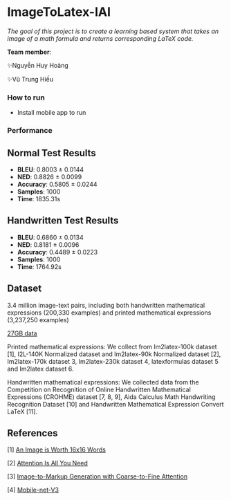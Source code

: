 # ImageToLatex-IAI

*The goal of this project is to create a learning based system that takes an image of a math formula and returns corresponding LaTeX code.*


**Team member**:

✨Nguyễn Huy Hoàng

✨Vũ Trung Hiếu
### How to run
- Install mobile app to run
### Performance

## Normal Test Results
- **BLEU**: 0.8003 ± 0.0144  
- **NED**: 0.8826 ± 0.0099  
- **Accuracy**: 0.5805 ± 0.0244  
- **Samples**: 1000  
- **Time**: 1835.31s  

## Handwritten Test Results
- **BLEU**: 0.6860 ± 0.0134  
- **NED**: 0.8181 ± 0.0096  
- **Accuracy**: 0.4489 ± 0.0223  
- **Samples**: 1000  
- **Time**: 1764.92s  

## Dataset
3.4 million image-text pairs, including both handwritten mathematical expressions (200,330 examples) and printed mathematical expressions (3,237,250 examples)

[27GB data](https://huggingface.co/datasets/hoang-quoc-trung/fusion-image-to-latex-datasets)

Printed mathematical expressions: We collect from Im2latex-100k dataset [1], I2L-140K Normalized dataset and Im2latex-90k Normalized dataset [2], Im2latex-170k dataset 3, Im2latex-230k dataset 4, latexformulas dataset 5 and Im2latex dataset 6.

Handwritten mathematical expressions: We collected data from the Competition on Recognition of Online Handwritten Mathematical Expressions (CROHME) dataset [7, 8, 9], Aida Calculus Math Handwriting Recognition Dataset [10] and Handwritten Mathematical Expression Convert LaTeX [11].

## References
[1] [An Image is Worth 16x16 Words](https://arxiv.org/abs/2010.11929)

[2] [Attention Is All You Need](https://arxiv.org/abs/1706.03762)

[3] [Image-to-Markup Generation with Coarse-to-Fine Attention](https://arxiv.org/abs/1609.04938v2)

[4] [Mobile-net-V3](https://arxiv.org/pdf/1905.02244)
